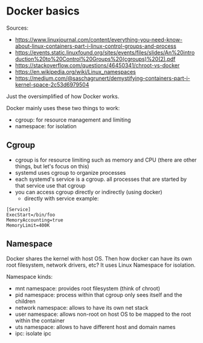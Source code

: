 # Docker basics

Sources:

- https://www.linuxjournal.com/content/everything-you-need-know-about-linux-containers-part-i-linux-control-groups-and-process
- https://events.static.linuxfound.org/sites/events/files/slides/An%20introduction%20to%20Control%20Groups%20(cgroups)%20(2).pdf
- https://stackoverflow.com/questions/46450341/chroot-vs-docker
- https://en.wikipedia.org/wiki/Linux_namespaces
- https://medium.com/@saschagrunert/demystifying-containers-part-i-kernel-space-2c53d6979504

Just the oversimplified of how Docker works.

Docker mainly uses these two things to work:

- cgroup: for resource management and limiting
- namespace: for isolation

## Cgroup

- cgroup is for resource limiting such as memory and CPU (there are other things, but let's focus on this)
- systemd uses cgroup to organize processes
- each systemd's service is a cgroup. all processes that are started by that service use that cgroup
- you can access cgroup directly or indirectly (using docker)
  - directly with service example:

```
[Service]
ExecStart=/bin/foo
MemoryAccounting=true
MemoryLimit=400K
```

## Namespace

Docker shares the kernel with host OS. Then how docker can have its own root filesystem, network drivers, etc? It uses Linux Namespace for isolation.

Namespace kinds:

- mnt namespace: provides root filesystem (think of chroot)
- pid namespace: process within that cgroup only sees itself and the children
- network namespace: allows to have its own net stack
- user namespace: allows non-root on host OS to be mapped to the root within the container
- uts namespace: allows to have different host and domain names
- ipc: isolate ipc

